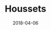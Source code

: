 ---
title: Houssets
description: Better solution for all the housing needs and recommendations.
date: 2018-04-06
url: https://houssets.vercel.app
---